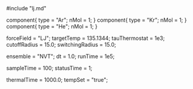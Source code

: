<OpenMD version=1>
  <MetaData>
#include "lj.md"

component{
  type = "Ar";
  nMol = 1;
}
component{
  type = "Kr";
  nMol = 1;
}
component{
  type = "He";
  nMol = 1;
}


forceField = "LJ";
targetTemp = 135.1344;
tauThermostat = 1e3;
cutoffRadius = 15.0;
switchingRadius = 15.0;

ensemble = "NVT";
dt = 1.0;
runTime = 1e5;

sampleTime = 100;
statusTime = 1;

thermalTime = 1000.0;
tempSet = "true";
  </MetaData>
</OpenMD>
